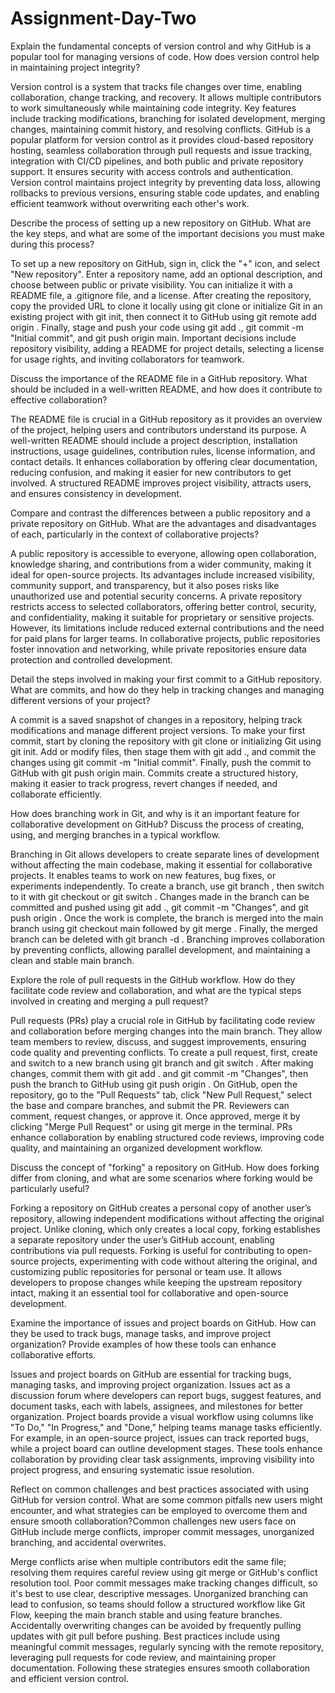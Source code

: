 # Assignment-Day-Two
Explain the fundamental concepts of version control and why GitHub is a popular tool for managing versions of code. How does version control help in maintaining project integrity?

Version control is a system that tracks file changes over time, enabling collaboration, change tracking, and recovery. It allows multiple contributors to work simultaneously while maintaining code integrity. Key features include tracking modifications, branching for isolated development, merging changes, maintaining commit history, and resolving conflicts. GitHub is a popular platform for version control as it provides cloud-based repository hosting, seamless collaboration through pull requests and issue tracking, integration with CI/CD pipelines, and both public and private repository support. It ensures security with access controls and authentication. Version control maintains project integrity by preventing data loss, allowing rollbacks to previous versions, ensuring stable code updates, and enabling efficient teamwork without overwriting each other's work.

Describe the process of setting up a new repository on GitHub. What are the key steps, and what are some of the important decisions you must make during this process?

To set up a new repository on GitHub, sign in, click the "+" icon, and select "New repository". Enter a repository name, add an optional description, and choose between public or private visibility. You can initialize it with a README file, a .gitignore file, and a license. After creating the repository, copy the provided URL to clone it locally using git clone <URL> or initialize Git in an existing project with git init, then connect it to GitHub using git remote add origin <URL>. Finally, stage and push your code using git add ., git commit -m "Initial commit", and git push origin main. Important decisions include repository visibility, adding a README for project details, selecting a license for usage rights, and inviting collaborators for teamwork.

Discuss the importance of the README file in a GitHub repository. What should be included in a well-written README, and how does it contribute to effective collaboration?

The README file is crucial in a GitHub repository as it provides an overview of the project, helping users and contributors understand its purpose. A well-written README should include a project description, installation instructions, usage guidelines, contribution rules, license information, and contact details. It enhances collaboration by offering clear documentation, reducing confusion, and making it easier for new contributors to get involved. A structured README improves project visibility, attracts users, and ensures consistency in development.

Compare and contrast the differences between a public repository and a private repository on GitHub. What are the advantages and disadvantages of each, particularly in the context of collaborative projects?

A public repository is accessible to everyone, allowing open collaboration, knowledge sharing, and contributions from a wider community, making it ideal for open-source projects. Its advantages include increased visibility, community support, and transparency, but it also poses risks like unauthorized use and potential security concerns. A private repository restricts access to selected collaborators, offering better control, security, and confidentiality, making it suitable for proprietary or sensitive projects. However, its limitations include reduced external contributions and the need for paid plans for larger teams. In collaborative projects, public repositories foster innovation and networking, while private repositories ensure data protection and controlled development.

Detail the steps involved in making your first commit to a GitHub repository. What are commits, and how do they help in tracking changes and managing different versions of your project?

A commit is a saved snapshot of changes in a repository, helping track modifications and manage different project versions. To make your first commit, start by cloning the repository with git clone <URL> or initializing Git using git init. Add or modify files, then stage them with git add ., and commit the changes using git commit -m "Initial commit". Finally, push the commit to GitHub with git push origin main. Commits create a structured history, making it easier to track progress, revert changes if needed, and collaborate efficiently.

How does branching work in Git, and why is it an important feature for collaborative development on GitHub? Discuss the process of creating, using, and merging branches in a typical workflow.

Branching in Git allows developers to create separate lines of development without affecting the main codebase, making it essential for collaborative projects. It enables teams to work on new features, bug fixes, or experiments independently. To create a branch, use git branch <branch-name>, then switch to it with git checkout <branch-name> or git switch <branch-name>. Changes made in the branch can be committed and pushed using git add ., git commit -m "Changes", and git push origin <branch-name>. Once the work is complete, the branch is merged into the main branch using git checkout main followed by git merge <branch-name>. Finally, the merged branch can be deleted with git branch -d <branch-name>. Branching improves collaboration by preventing conflicts, allowing parallel development, and maintaining a clean and stable main branch.

Explore the role of pull requests in the GitHub workflow. How do they facilitate code review and collaboration, and what are the typical steps involved in creating and merging a pull request?

Pull requests (PRs) play a crucial role in GitHub by facilitating code review and collaboration before merging changes into the main branch. They allow team members to review, discuss, and suggest improvements, ensuring code quality and preventing conflicts. To create a pull request, first, create and switch to a new branch using git branch <branch-name> and git switch <branch-name>. After making changes, commit them with git add . and git commit -m "Changes", then push the branch to GitHub using git push origin <branch-name>. On GitHub, open the repository, go to the "Pull Requests" tab, click "New Pull Request," select the base and compare branches, and submit the PR. Reviewers can comment, request changes, or approve it. Once approved, merge it by clicking "Merge Pull Request" or using git merge <branch-name> in the terminal. PRs enhance collaboration by enabling structured code reviews, improving code quality, and maintaining an organized development workflow.

Discuss the concept of "forking" a repository on GitHub. How does forking differ from cloning, and what are some scenarios where forking would be particularly useful?

Forking a repository on GitHub creates a personal copy of another user’s repository, allowing independent modifications without affecting the original project. Unlike cloning, which only creates a local copy, forking establishes a separate repository under the user’s GitHub account, enabling contributions via pull requests. Forking is useful for contributing to open-source projects, experimenting with code without altering the original, and customizing public repositories for personal or team use. It allows developers to propose changes while keeping the upstream repository intact, making it an essential tool for collaborative and open-source development.

Examine the importance of issues and project boards on GitHub. How can they be used to track bugs, manage tasks, and improve project organization? Provide examples of how these tools can enhance collaborative efforts.

Issues and project boards on GitHub are essential for tracking bugs, managing tasks, and improving project organization. Issues act as a discussion forum where developers can report bugs, suggest features, and document tasks, each with labels, assignees, and milestones for better organization. Project boards provide a visual workflow using columns like "To Do," "In Progress," and "Done," helping teams manage tasks efficiently. For example, in an open-source project, issues can track reported bugs, while a project board can outline development stages. These tools enhance collaboration by providing clear task assignments, improving visibility into project progress, and ensuring systematic issue resolution.

Reflect on common challenges and best practices associated with using GitHub for version control. What are some common pitfalls new users might encounter, and what strategies can be employed to overcome them and ensure smooth collaboration?Common challenges new users face on GitHub include merge conflicts, improper commit messages, unorganized branching, and accidental overwrites.

Merge conflicts arise when multiple contributors edit the same file; resolving them requires careful review using git merge or GitHub's conflict resolution tool. Poor commit messages make tracking changes difficult, so it's best to use clear, descriptive messages. Unorganized branching can lead to confusion, so teams should follow a structured workflow like Git Flow, keeping the main branch stable and using feature branches. Accidentally overwriting changes can be avoided by frequently pulling updates with git pull before pushing. Best practices include using meaningful commit messages, regularly syncing with the remote repository, leveraging pull requests for code review, and maintaining proper documentation. Following these strategies ensures smooth collaboration and efficient version control.
